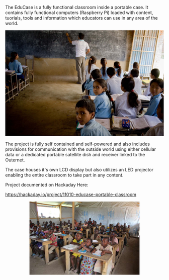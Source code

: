 The EduCase is a fully functional classroom inside a portable case. 
It contains fully functional computers (Raspberry Pi) loaded with content, tuorials, tools 
and information which educators can use in any area of the world. 

<p align="center">
  <img src="https://github.com/MKme/EduCase-Portable-Classroom/blob/master/Images/Nepal_20090515_1508.jpg"/>
</p>
The project is fully self contained and self-powered and also includes provisions for communication 
with the outside world using either cellular data or a dedicated portable satellite dish and receiver 
linked to the Outernet. 

The case houses it's own LCD display but also utilizes an LED projector enabling the entire 
classroom to take part in any content.

Project documented on Hackaday Here:

https://hackaday.io/project/11010-educase-portable-classroom


<p align="center">
  <img src="https://github.com/MKme/EduCase-Portable-Classroom/blob/master/Images/school.jpg" width="350"/>
</p>
